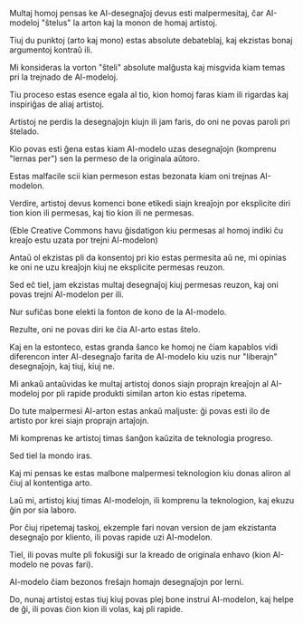 Multaj homoj pensas ke AI-desegnaĵoj devus esti malpermesitaj, ĉar AI-modeloj "ŝtelus" la arton kaj la monon de homaj artistoj.

Tiuj du punktoj (arto kaj mono) estas absolute debateblaj, kaj ekzistas bonaj argumentoj kontraŭ ili.

Mi konsideras la vorton "ŝteli" absolute malĝusta kaj misgvida kiam temas pri la trejnado de AI-modeloj.

Tiu proceso estas esence egala al tio, kion homoj faras kiam ili rigardas kaj inspiriĝas de aliaj artistoj.

Artistoj ne perdis la desegnaĵojn kiujn ili jam faris, do oni ne povas paroli pri ŝtelado.

Kio povas esti ĝena estas kiam AI-modelo uzas desegnaĵojn (komprenu "lernas per") sen la permeso de la originala aŭtoro.

Estas malfacile scii kian permeson estas bezonata kiam oni trejnas AI-modelon.

Verdire, artistoj devus komenci bone etikedi siajn kreaĵojn por eksplicite diri tion kion ili permesas, kaj tio kion ili ne permesas.

(Eble Creative Commons havu ĝisdatigon kiu permesas al homoj indiki ĉu kreaĵo estu uzata por trejni AI-modelon)

Antaŭ ol ekzistas pli da konsentoj pri kio estas permesita aŭ ne, mi opinias ke oni ne uzu kreaĵojn kiuj ne eksplicite permesas reuzon.

Sed eĉ tiel, jam ekzistas multaj desegnaĵoj kiuj permesas reuzon, kaj oni povas trejni AI-modelon per ili.

Nur sufiĉas bone elekti la fonton de kono de la AI-modelo.

Rezulte, oni ne povas diri ke ĉia AI-arto estas ŝtelo.

Kaj en la estonteco, estas granda ŝanco ke homoj ne ĉiam kapablos vidi diferencon inter AI-desegnaĵo farita de AI-modelo kiu uzis nur "liberajn" desegnaĵojn, kaj tiuj, kiuj ne.

Mi ankaŭ antaŭvidas ke multaj artistoj donos siajn proprajn kreaĵojn al AI-modeloj por pli rapide produkti similan arton kio estas ripetema.

Do tute malpermesi AI-arton estas ankaŭ maljuste: ĝi povas esti ilo de artisto por krei siajn proprajn artaĵojn.

Mi komprenas ke artistoj timas ŝanĝon kaŭzita de teknologia progreso.

Sed tiel la mondo iras.

Kaj mi pensas ke estas malbone malpermesi teknologion kiu donas aliron al ĉiuj al kontentiga arto.

Laŭ mi, artistoj kiuj timas AI-modelojn, ili komprenu la teknologion, kaj ekuzu ĝin por sia laboro.

Por ĉiuj ripetemaj taskoj, ekzemple fari novan version de jam ekzistanta desegnaĵo por kliento, ili povas rapide uzi AI-modelon.

Tiel, ili povas multe pli fokusiĝi sur la kreado de originala enhavo (kion AI-modelo ne povas fari).

AI-modelo ĉiam bezonos freŝajn homajn desegnaĵojn por lerni.

Do, nunaj artistoj estas tiuj kiuj povas plej bone instrui AI-modelon, kaj helpe de ĝi, ili povas ĉion kion ili volas, kaj pli rapide.